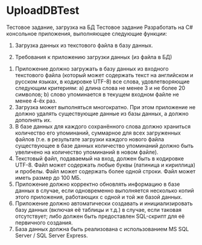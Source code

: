 # UploadDBTest
Тестовое задание, загрузка на БД
Тестовое задание
Разработать на C# консольное приложения, выполняющее следующие функции:
1.	Загрузка данных из текстового файла в базу данных. 

1. Требования к приложению загрузки данных (из файла в БД)
 1)	Приложение должно загружать в базу данных из входного текстового файла (который может содержать текст на английском и русском языках, в кодировке UTF-8) все слова, удовлетворяющие следующим критериям:
  a)	длина слова не менее 3 и не более 20 символов;
  b)	слово упоминается в текущем входном файле не менее 4-ёх раз.
 2)	Загрузка может выполняться многократно. При этом приложение не должно удалять существующие данные из базы данных, а должно дополнять их.
 3)	В базе данных для каждого сохранённого слова должно храниться количество его упоминаний, суммарное для всех загруженных файлов (т.е. в результате загрузки каждого нового файла существующее в базе данных количество упоминаний должно быть увеличено на количество упоминаний в новом файле).
 4)	Текстовый файл, подаваемый на вход, должен быть в кодировке UTF-8. Файл может содержать любые буквы (латиница и кириллица) и пробелы. Файл может содержать более одной строки. Файл может иметь размер до 100 МБ.
 5)	Приложение должно корректно обновлять информацию в базе данных в случае, если одновременно выполняется несколько копий этого приложения, работающих с одной и той же базой данных.
 6)	Приложение должно автоматически создавать и инициализировать базу данных (включая её таблицы и т.д.) в случае, если таковая отсутствует; либо должен быть предоставлен SQL-скрипт для её первичного создания.
 7)	База данных должна быть реализована с использованием MS SQL Server / SQL Server Express.
